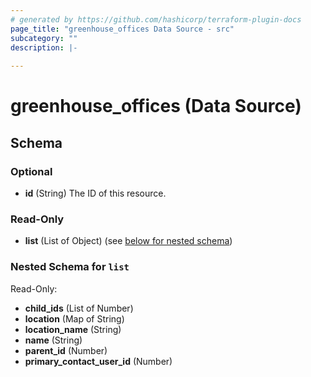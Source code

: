 ```yaml
---
# generated by https://github.com/hashicorp/terraform-plugin-docs
page_title: "greenhouse_offices Data Source - src"
subcategory: ""
description: |-
  
---
```


# greenhouse_offices (Data Source)





<!-- schema generated by tfplugindocs -->
## Schema

### Optional

- **id** (String) The ID of this resource.

### Read-Only

- **list** (List of Object) (see [below for nested schema](#nestedatt--list))

<a id="nestedatt--list"></a>
### Nested Schema for `list`

Read-Only:

- **child_ids** (List of Number)
- **location** (Map of String)
- **location_name** (String)
- **name** (String)
- **parent_id** (Number)
- **primary_contact_user_id** (Number)


